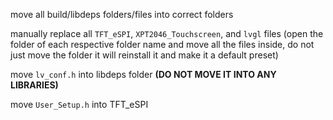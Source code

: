 move all build/libdeps folders/files into correct folders

manually replace all `TFT_eSPI`, `XPT2046_Touchscreen`, and `lvgl` files (open the folder of each respective folder name and move all the files inside, do not just move the folder it will reinstall it and make it a default preset)

move `lv_conf.h` into libdeps folder **(DO NOT MOVE IT INTO ANY LIBRARIES)**

move `User_Setup.h` into TFT_eSPI